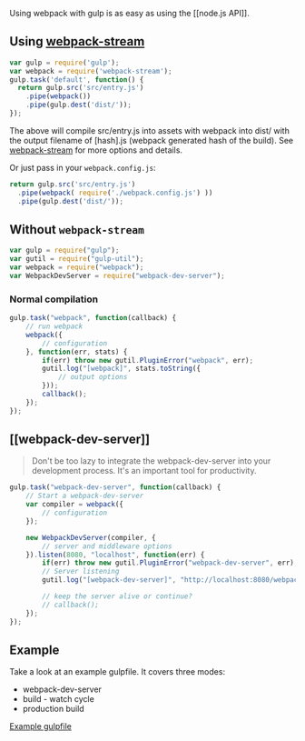 Using webpack with gulp is as easy as using the [[node.js API]].

## Using [webpack-stream](https://github.com/shama/webpack-stream)
```js
var gulp = require('gulp');
var webpack = require('webpack-stream');
gulp.task('default', function() {
  return gulp.src('src/entry.js')
    .pipe(webpack())
    .pipe(gulp.dest('dist/'));
});
```
The above will compile src/entry.js into assets with webpack into dist/ with the output filename of [hash].js (webpack generated hash of the build). See [webpack-stream](https://github.com/shama/webpack-stream) for more options and details.

Or just pass in your `webpack.config.js`:
```js
return gulp.src('src/entry.js')
  .pipe(webpack( require('./webpack.config.js') ))
  .pipe(gulp.dest('dist/'));
```

## Without `webpack-stream`

``` javascript
var gulp = require("gulp");
var gutil = require("gulp-util");
var webpack = require("webpack");
var WebpackDevServer = require("webpack-dev-server");
```

### Normal compilation

``` javascript
gulp.task("webpack", function(callback) {
	// run webpack
	webpack({
		// configuration
	}, function(err, stats) {
		if(err) throw new gutil.PluginError("webpack", err);
		gutil.log("[webpack]", stats.toString({
			// output options
		}));
		callback();
	});
});
```

## [[webpack-dev-server]]

> Don't be too lazy to integrate the webpack-dev-server into your development process. It's an important tool for productivity.

``` javascript
gulp.task("webpack-dev-server", function(callback) {
	// Start a webpack-dev-server
	var compiler = webpack({
		// configuration
	});

	new WebpackDevServer(compiler, {
		// server and middleware options
	}).listen(8080, "localhost", function(err) {
		if(err) throw new gutil.PluginError("webpack-dev-server", err);
		// Server listening
		gutil.log("[webpack-dev-server]", "http://localhost:8080/webpack-dev-server/index.html");

		// keep the server alive or continue?
		// callback();
	});
});
```

## Example

Take a look at an example gulpfile. It covers three modes:

* webpack-dev-server
* build - watch cycle
* production build

[Example gulpfile](https://github.com/webpack/webpack-with-common-libs/blob/master/gulpfile.js)
